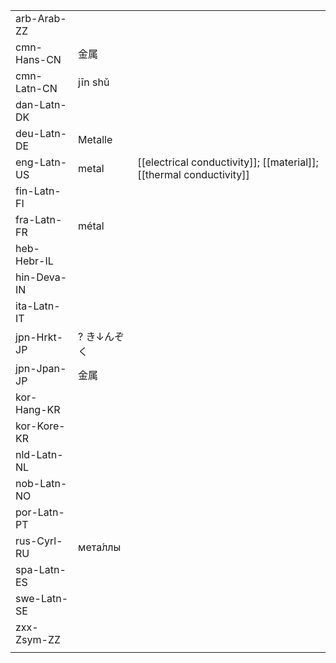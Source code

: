 | | | |
|-|-|-|
| arb-Arab-ZZ |  |  |
| cmn-Hans-CN | 金属 |  |
| cmn-Latn-CN | jīn shǔ |  |
| dan-Latn-DK |  |  |
| deu-Latn-DE | Metalle |  |
| eng-Latn-US | metal | [[electrical conductivity]]; [[material]]; [[thermal conductivity]] |
| fin-Latn-FI |  |  |
| fra-Latn-FR | métal |  |
| heb-Hebr-IL |  |  |
| hin-Deva-IN |  |  |
| ita-Latn-IT |  |  |
| jpn-Hrkt-JP | ? き↓んぞく |  |
| jpn-Jpan-JP | 金属 |  |
| kor-Hang-KR |  |  |
| kor-Kore-KR |  |  |
| nld-Latn-NL |  |  |
| nob-Latn-NO |  |  |
| por-Latn-PT |  |  |
| rus-Cyrl-RU | мета́ллы |  |
| spa-Latn-ES |  |  |
| swe-Latn-SE |  |  |
| zxx-Zsym-ZZ |  |  |
|  |  |  |
